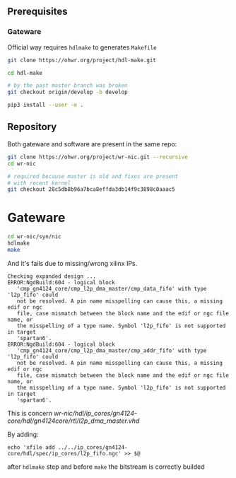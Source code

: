 ## Prerequisites

### Gateware
Official way requires `hdlmake` to generates `Makefile`

```bash
git clone https://ohwr.org/project/hdl-make.git

cd hdl-make

# by the past master branch was broken
git checkout origin/develop -b develop

pip3 install --user -e .

```

## Repository

Both gateware and software are present in the same repo:

```bash
git clone https://ohwr.org/project/wr-nic.git --recursive
cd wr-nic

# required because master is old and fixes are present
# with recent kernel
git checkout 28c5db8b96a7bca8effda3db14f9c3898c0aaac5
```

# Gateware

```bash
cd wr-nic/syn/nic
hdlmake
make
```

And it's fails due to missing/wrong xilinx IPs.

```
Checking expanded design ...
ERROR:NgdBuild:604 - logical block
   'cmp_gn4124_core/cmp_l2p_dma_master/cmp_data_fifo' with type 'l2p_fifo' could
   not be resolved. A pin name misspelling can cause this, a missing edif or ngc
   file, case mismatch between the block name and the edif or ngc file name, or
   the misspelling of a type name. Symbol 'l2p_fifo' is not supported in target
   'spartan6'.
ERROR:NgdBuild:604 - logical block
   'cmp_gn4124_core/cmp_l2p_dma_master/cmp_addr_fifo' with type 'l2p_fifo' could
   not be resolved. A pin name misspelling can cause this, a missing edif or ngc
   file, case mismatch between the block name and the edif or ngc file name, or
   the misspelling of a type name. Symbol 'l2p_fifo' is not supported in target
   'spartan6'.

```

This is concern
*wr-nic/hdl/ip_cores/gn4124-core/hdl/gn4124core/rtl/l2p_dma_master.vhd*

By adding:
```
echo 'xfile add ../../ip_cores/gn4124-core/hdl/spec/ip_cores/l2p_fifo.ngc' >> $@
```

after `hdlmake` step and before `make` the bitstream is correctly builded
